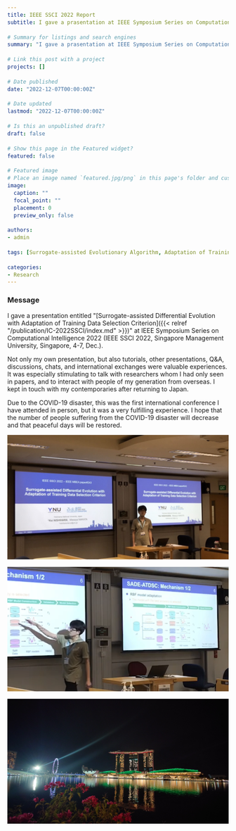 ```yaml
---
title: IEEE SSCI 2022 Report
subtitle: I gave a prasentation at IEEE Symposium Series on Computational Intelligence 2022 (IEEE SSCI 2022, Singapore Management University, Singapore, 4-7, Dec.).

# Summary for listings and search engines
summary: "I gave a prasentation at IEEE Symposium Series on Computational Intelligence 2022 (IEEE SSCI 2022, Singapore Management University, Singapore, 4-7, Dec.). Thank you to all those who helped make this event possible."

# Link this post with a project
projects: []

# Date published
date: "2022-12-07T00:00:00Z"

# Date updated
lastmod: "2022-12-07T00:00:00Z"

# Is this an unpublished draft?
draft: false

# Show this page in the Featured widget?
featured: false

# Featured image
# Place an image named `featured.jpg/png` in this page's folder and customize its options here.
image:
  caption: ""
  focal_point: ""
  placement: 0
  preview_only: false

authors:
- admin

tags: [Surrogate-assisted Evolutionary Algorithm, Adaptation of Training Data Selection Criterion, Radial Basis Function Network, Differential Evolution]

categories:
- Research
---
```


### Message

I gave a presentation entitled \"[Surrogate-assisted Differential Evolution with Adaptation of Training Data Selection Criterion]({{< relref "/publication/IC-2022SSCI/index.md" >}})\" at IEEE Symposium Series on Computational Intelligence 2022 (IEEE SSCI 2022, Singapore Management University, Singapore, 4-7, Dec.).

Not only my own presentation, but also tutorials, other presentations, Q&A, discussions, chats, and international exchanges were valuable experiences. It was especially stimulating to talk with researchers whom I had only seen in papers, and to interact with people of my generation from overseas. I kept in touch with my contemporaries after returning to Japan.

Due to the COVID-19 disaster, this was the first international conference I have attended in person, but it was a very fulfilling experience. I hope that the number of people suffering from the COVID-19 disaster will decrease and that peaceful days will be restored.

![photo1](1.jpg)

![photo2](2.jpg)

![photo3](3.jpg)
